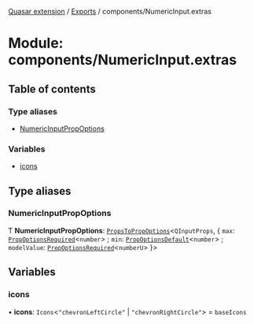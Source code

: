 [Quasar extension](../index.md) / [Exports](../modules.md) / components/NumericInput.extras

# Module: components/NumericInput.extras

## Table of contents

### Type aliases

- [NumericInputPropOptions](components_NumericInput_extras.md#numericinputpropoptions)

### Variables

- [icons](components_NumericInput_extras.md#icons)

## Type aliases

### NumericInputPropOptions

Ƭ **NumericInputPropOptions**: [`PropsToPropOptions`](components_api.md#propstopropoptions)<`QInputProps`, { `max`: [`PropOptionsRequired`](../interfaces/components_api.PropOptionsRequired.md)<`number`\> ; `min`: [`PropOptionsDefault`](../interfaces/components_api.PropOptionsDefault.md)<`number`\> ; `modelValue`: [`PropOptionsRequired`](../interfaces/components_api.PropOptionsRequired.md)<`numberU`\>  }\>

## Variables

### icons

• **icons**: `Icons`<``"chevronLeftCircle"`` \| ``"chevronRightCircle"``\> = `baseIcons`
